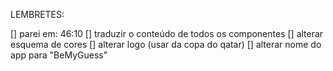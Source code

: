 LEMBRETES:

[] parei em: 46:10
[] traduzir o conteúdo de todos os componentes
[] alterar esquema de cores
[] alterar logo (usar da copa do qatar)
[] alterar nome do app para "BeMyGuess"
